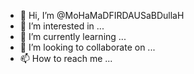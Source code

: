 - 👋 Hi, I’m @MoHaMaDFIRDAUSaBDullaH
- 👀 I’m interested in ...
- 🌱 I’m currently learning ...
- 💞️ I’m looking to collaborate on ...
- 📫 How to reach me ...

<!---
MoHaMaDFIRDAUSaBDullaH/MoHaMaDFIRDAUSaBDullaH is a ✨ special ✨ repository because its `README.md` (this file) appears on your GitHub profile.
You can click the Preview link to take a look at your changes.
--->
